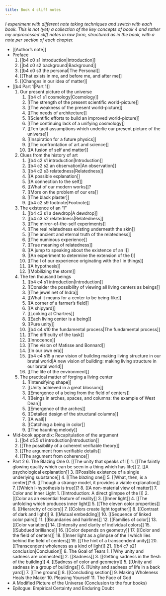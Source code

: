 ```yaml
---
title: Book 4 cliff notes
---
```


*I experiment with different note taking techniques and switch with each book. This is not (yet) a collection of the key concepts of book 4 and rather my unprocessed cliff notes in raw form, structured as in the book, with a note per section of each chapter.*

* [[Author’s note]]
* Preface
	1. [[b4 c0 s1 introduction|Introduction]]
	2. [[b4 c0 s2 background|Background]]
	3. [[b4 c0 s3 the personal|The Personal]]
	4. [[That exists in me, and before me, and after me]]
	5. [[Changes in our idea of matter]]
* [[b4 Part 1|Part 1]]
	1. Our present picture of the universe
		1. [[b4 c1 s1 cosmology|Cosmology]]
		2. [[The strength of the present scientific world-picture]]
		3. [[The weakness of the present world-picture]]
		4. [[The needs of architecture]]
		5. [[Scientific efforts to build an improved world-picture]]
		6. [[The continuing lack of a unifying cosmology]]
		7. [[Ten tacit assumptions which underlie our present picture of the universe]]
		8. [[Inspiration for a future physics]]
		9. [[The confrontation of art and science]]
		10. [[A fusion of self and matter]]
	2. Clues from the history of art
		1. [[b4 c2 s1 introduction|Introduction]]
		2. [[b4 c2 s2 an observation|An observation]]
		3. [[b4 c2 s3 relatedness|Relatedness]]
		4. [[A possible explanation]]
		5. [[A connection to the self]]
		6. [[What of our modern works]]?
		7. [[More on the problem of our era]]
		8. [[The black plaster]]
		9. [[b4 c2 s9 footnote|Footnote]]
	3. The existence of an “I”
		1. [[b4 c3 s1 a dewdrop|A dewdrop]]
		2. [[b4 c3 s2 relatedness|Relatedness]]
		3. [[The mirror-of-the-self experiments]]
		4. [[The real relatedness existing underneath the skin]]
		5. [[The ancient and eternal truth of the relatedness]]
		6. [[The numinous experience]]
		7. [[True meaning of relatedness]]
		8. [[A jump to speaking about the existence of an I]]
		9. [[An experiment to determine the extension of the I]]
		10. [[The I of our experience originating with the I in things]]
		11. [[A hypothesis]]
		12. [[Mobilizing the storm]]
	4. The ten thousand beings
		1. [[b4 c4 s1 introduction|Introduction]]
		2. [[Consider the possibility of viewing all living centers as beings]]
		3. [[The jewel net of Indra]]
		4. [[What it means for a center to be being-like]]
		5. [[A corner of a farmer’s field]]
		6. [[A shipyard]]
		7. [[Looking at Chartres]]
		8. [[Each living center is a being]]
		9. [[Pure unity]]
		10. [[b4 c4 s10 the fundamental process|The fundamental process]]
		11. [[The difficulty of the task]]
		12. [[Innocence]]
		13. [[The vision of Matisse and Bonnard]]
		14. [[In our own era]]
		15. [[b4 c4 s15 a new vision of building making living structure in our brutal world|A new vision of building: making living structure in our brutal world]]
		16. [[The life of the environment]]
	5. The practical matter of forging a living center
		1. [[Intensifying shape]]
		2. [[Unity achieved in a great blossom]]
		3. [[Emergence of a being from the field of centers]]
		4. [[Beings in arches, spaces, and columns: the example of West Dean]]
		5. [[Emergence of the arches]]
		6. [[Detailed design of the structural columns]]
		7. [[A wall]]
		8. [[Catching a being in color]]
		9. [[The haunting melody]]
* Mid-book appendix: Recapitulation of the argument
	1. [[b4 c5.5 s1 introduction|Introduction]]
	2. [[The possibility of a coherent verifiable theory]]
	3. [[The argument from verifiable details]]
	4. [[The argument from coherence]]
* Part 2
	6. The Blazing One
		0. [[The unity that speaks of I]]
		1. [[The faintly glowing quality which can be seen in a thing which has life]]
		2. [[A psychological explanation]]
		3. [[Possible existence of a single underlying substance]]
		4. [[The blazing one]]
		5. [[What, then, is a center]]?
		6. [[Though a strange model, it provides a viable explanation]]
		7. [[Which I-hypothesis is true]]?
		8. [[A non-material view of matter]]
	7. Color and Inner Light
		1. [[Introduction: A direct glimpse of the I]]
		2. [[Color as an essential feature of reality]]
		3. [[Inner light]]
		4. [[The unfolding which produces inner light]]
		5. [[The eleven color properties]]
		6. [[Hierarchy of colors]]
		7. [[Colors create light together]]
		8. [[Contrast of dark and light]]
		9. [[Mutual embedding]]
		10. [[Sequence of linked color pairs]]
		11. [[Boundaries and hairlines]]
		12. [[Families of color]]
		13. [[Color variation]]
		14. [[Intensity and clarity of individual colors]]
		15. [[Subdued brilliance]]
		16. [[Color depends on geometry]]
		17. [[Color and the field of centers]]
		18. [[Inner light as a glimpse of the I which lies behind the field of centers]]
		19. [[The hint of a transcendent unity]]
		20. [[Transcendent wholeness as a kind of light]]
		21. [[b4 c7 s21 conclusion|Conclusion]]
	8. The Goal of Tears
		1. [[Why unity and sadness are connected]]
		2. [[Sadness]]
		3. [[Getting sadness in the flesh of the building]]
		4. [[Sadness of color and geometry]]
		5. [[Unity and sadness in a group of buildings]]
		6. [[Unity and sadness of life in a back yard]]
		7. [[The ground]]
		8. [[Concluding section]]
	9. Making Wholeness Heals the Maker
	10. Pleasing Yourself
	11. The Face of God
* A Modified Picture of the Universe (Conclusion to the four books)
* Epilogue: Empirical Certainty and Enduring Doubt